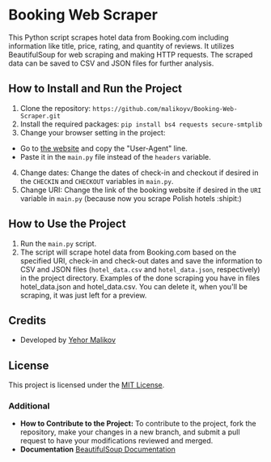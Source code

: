 # Booking Web Scraper
This Python script scrapes hotel data from Booking.com including information like title, price, rating, and quantity of reviews. It utilizes BeautifulSoup for web scraping and making HTTP requests. The scraped data can be saved to CSV and JSON files for further analysis.

## How to Install and Run the Project
1. Clone the repository:
`https://github.com/malikoyv/Booking-Web-Scraper.git`
2. Install the required packages:
`pip install bs4 requests secure-smtplib`
3. Change your browser setting in the project:
- Go to [the website](https://www.httpbin.org/get) and copy the "User-Agent" line.
- Paste it in the `main.py` file instead of the `headers` variable.
4. Change dates:
Change the dates of check-in and checkout if desired in the `CHECKIN` and `CHECKOUT` variables in `main.py`.
5. Change URI:
Change the link of the booking website if desired in the `URI` variable in `main.py` (because now you scrape Polish hotels :shipit:)

## How to Use the Project
1. Run the `main.py` script.
2. The script will scrape hotel data from Booking.com based on the specified URI, check-in and check-out dates and save the information to CSV and JSON files (`hotel_data.csv` and `hotel_data.json`, respectively) in the project directory.
   Examples of the done scraping you have in files hotel_data.json and hotel_data.csv. You can delete it, when you'll be scraping, it was just left for a preview.

## Credits
- Developed by [Yehor Malikov](https://github.com/malikoyv)

## License
This project is licensed under the [MIT License](https://github.com/malikoyv/Booking-Web-Scraper/blob/main/LICENSE).

### Additional
- **How to Contribute to the Project:** To contribute to the project, fork the repository, make your changes in a new branch, and submit a pull request to have your modifications reviewed and merged.
- **Documentation** [BeautifulSoup Documentation](https://www.crummy.com/software/BeautifulSoup/bs4/doc/)

